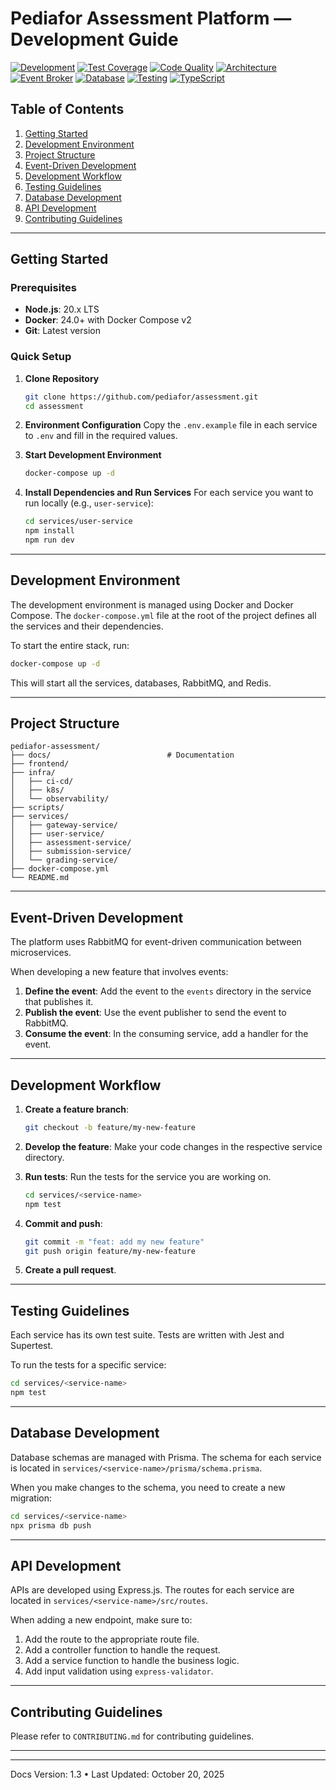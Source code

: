 # Pediafor Assessment Platform — Development Guide
 
[![Development](https://img.shields.io/badge/development-production--ready-brightgreen)](.)
[![Test Coverage](https://img.shields.io/badge/Tests-High%20Test%20Coverage-success)](.)
[![Code Quality](https://img.shields.io/badge/Quality-TypeScript-blue)](.)
[![Architecture](https://img.shields.io/badge/Architecture-Event%20Driven%20Microservices-orange)](.)
[![Event Broker](https://img.shields.io/badge/Events-RabbitMQ-FF6600?logo=rabbitmq)](.)
[![Database](https://img.shields.io/badge/Database-PostgreSQL%20per%20Service-336791?logo=postgresql)](.)
[![Testing](https://img.shields.io/badge/Testing-Jest%20%2B%20Supertest-red?logo=jest)](.)
[![TypeScript](https://img.shields.io/badge/TypeScript-5.x-blue?logo=typescript)](.)

## Table of Contents

1. [Getting Started](#getting-started)
2. [Development Environment](#development-environment)
3. [Project Structure](#project-structure)
4. [Event-Driven Development](#event-driven-development)
5. [Development Workflow](#development-workflow)
6. [Testing Guidelines](#testing-guidelines)
7. [Database Development](#database-development)
8. [API Development](#api-development)
9. [Contributing Guidelines](#contributing-guidelines)

---

## Getting Started

### Prerequisites

- **Node.js**: 20.x LTS
- **Docker**: 24.0+ with Docker Compose v2
- **Git**: Latest version

### Quick Setup

1.  **Clone Repository**
    ```bash
    git clone https://github.com/pediafor/assessment.git
    cd assessment
    ```

2.  **Environment Configuration**
    Copy the `.env.example` file in each service to `.env` and fill in the required values.

3.  **Start Development Environment**
    ```bash
    docker-compose up -d
    ```

4.  **Install Dependencies and Run Services**
    For each service you want to run locally (e.g., `user-service`):
    ```bash
    cd services/user-service
    npm install
    npm run dev
    ```

---

## Development Environment

The development environment is managed using Docker and Docker Compose. The `docker-compose.yml` file at the root of the project defines all the services and their dependencies.

To start the entire stack, run:
```bash
docker-compose up -d
```

This will start all the services, databases, RabbitMQ, and Redis.

---

## Project Structure

```
pediafor-assessment/
├── docs/                          # Documentation
├── frontend/
├── infra/
│   ├── ci-cd/
│   ├── k8s/
│   └── observability/
├── scripts/
├── services/
│   ├── gateway-service/
│   ├── user-service/
│   ├── assessment-service/
│   ├── submission-service/
│   └── grading-service/
├── docker-compose.yml
└── README.md
```

---

## Event-Driven Development

The platform uses RabbitMQ for event-driven communication between microservices.

When developing a new feature that involves events:
1.  **Define the event**: Add the event to the `events` directory in the service that publishes it.
2.  **Publish the event**: Use the event publisher to send the event to RabbitMQ.
3.  **Consume the event**: In the consuming service, add a handler for the event.

---

## Development Workflow

1.  **Create a feature branch**:
    ```bash
    git checkout -b feature/my-new-feature
    ```

2.  **Develop the feature**: Make your code changes in the respective service directory.

3.  **Run tests**: Run the tests for the service you are working on.
    ```bash
    cd services/<service-name>
    npm test
    ```

4.  **Commit and push**:
    ```bash
    git commit -m "feat: add my new feature"
    git push origin feature/my-new-feature
    ```

5.  **Create a pull request**.

---

## Testing Guidelines

Each service has its own test suite. Tests are written with Jest and Supertest.

To run the tests for a specific service:
```bash
cd services/<service-name>
npm test
```

---

## Database Development

Database schemas are managed with Prisma. The schema for each service is located in `services/<service-name>/prisma/schema.prisma`.

When you make changes to the schema, you need to create a new migration:
```bash
cd services/<service-name>
npx prisma db push
```

---

## API Development

APIs are developed using Express.js. The routes for each service are located in `services/<service-name>/src/routes`.

When adding a new endpoint, make sure to:
1.  Add the route to the appropriate route file.
2.  Add a controller function to handle the request.
3.  Add a service function to handle the business logic.
4.  Add input validation using `express-validator`.

---

## Contributing Guidelines

Please refer to `CONTRIBUTING.md` for contributing guidelines.

---

---

Docs Version: 1.3 • Last Updated: October 20, 2025
